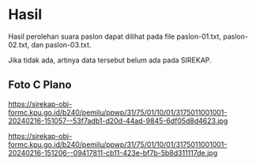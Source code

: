# Hasil

Hasil perolehan suara paslon dapat dilihat pada file paslon-01.txt, paslon-02.txt, dan paslon-03.txt.

Jika tidak ada, artinya data tersebut belum ada pada SIREKAP.

## Foto C Plano

https://sirekap-obj-formc.kpu.go.id/b240/pemilu/ppwp/31/75/01/10/01/3175011001001-20240216-151057--53f7adb1-d20d-44ad-9845-6df05d8d4623.jpg

https://sirekap-obj-formc.kpu.go.id/b240/pemilu/ppwp/31/75/01/10/01/3175011001001-20240216-151206--09417811-cb11-423e-bf7b-5b8d311117de.jpg
